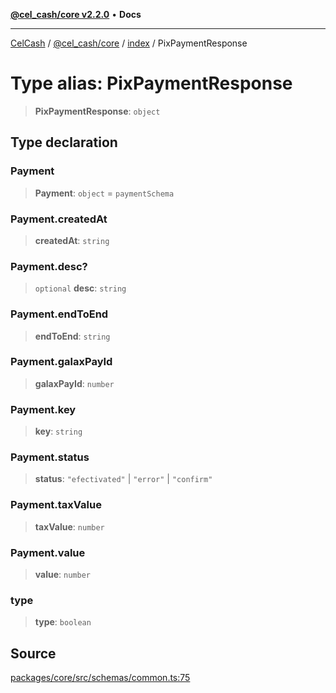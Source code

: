 [**@cel_cash/core v2.2.0**](../../README.md) • **Docs**

***

[CelCash](../../../../packages.md) / [@cel\_cash/core](../../README.md) / [index](../README.md) / PixPaymentResponse

# Type alias: PixPaymentResponse

> **PixPaymentResponse**: `object`

## Type declaration

### Payment

> **Payment**: `object` = `paymentSchema`

### Payment.createdAt

> **createdAt**: `string`

### Payment.desc?

> `optional` **desc**: `string`

### Payment.endToEnd

> **endToEnd**: `string`

### Payment.galaxPayId

> **galaxPayId**: `number`

### Payment.key

> **key**: `string`

### Payment.status

> **status**: `"efectivated"` \| `"error"` \| `"confirm"`

### Payment.taxValue

> **taxValue**: `number`

### Payment.value

> **value**: `number`

### type

> **type**: `boolean`

## Source

[packages/core/src/schemas/common.ts:75](https://github.com/Pyxlab/celcash/blob/b57c7034bd65dcd5b083f272f9cfe6cc4ff73f7b/packages/core/src/schemas/common.ts#L75)
